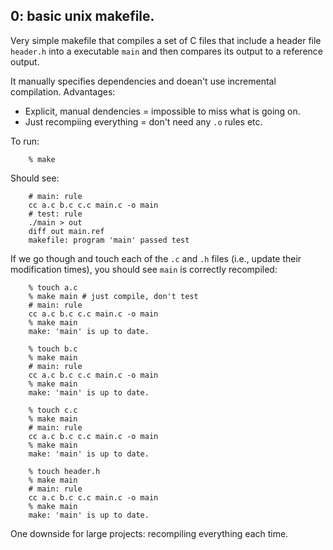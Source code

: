 ## 0: basic unix makefile.

Very simple makefile that compiles a set of C files that include 
a header file `header.h` into a executable `main` and then compares
its output to a reference output.

It manually specifies dependencies and doean't use
incremental compilation.  Advantages:
  - Explicit, manual dendencies = impossible to miss what is going on.
  - Just recompiing everything = don't need any `.o` rules etc.

To run:

        % make

Should see:

        # main: rule
        cc a.c b.c c.c main.c -o main
        # test: rule
        ./main > out
        diff out main.ref
        makefile: program 'main' passed test

If we go though and touch each of the `.c` and `.h` files (i.e., update
their modification times), you should see `main` is correctly recompiled:

        % touch a.c
        % make main # just compile, don't test
        # main: rule
        cc a.c b.c c.c main.c -o main
        % make main
        make: 'main' is up to date.

        % touch b.c
        % make main
        # main: rule
        cc a.c b.c c.c main.c -o main
        % make main
        make: 'main' is up to date.

        % touch c.c
        % make main
        # main: rule
        cc a.c b.c c.c main.c -o main
        % make main
        make: 'main' is up to date.

        % touch header.h
        % make main
        # main: rule
        cc a.c b.c c.c main.c -o main
        % make main
        make: 'main' is up to date.

One downside for large projects: recompiling everything each time. 
